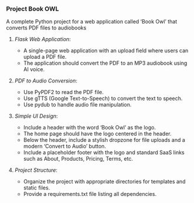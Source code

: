 ### Project Book OWL
A complete Python project for a web application 
called ‘Book Owl’ that converts PDF files to audiobooks

1. *Flask Web Application*:
    - A single-page web application with an upload field where users can upload a PDF file.
    - The application should convert the PDF to an MP3 audiobook using AI voice.


2. *PDF to Audio Conversion*:
    - Use PyPDF2 to read the PDF file.
    - Use gTTS (Google Text-to-Speech) to convert the text to speech.
    - Use pydub to handle audio file manipulation.


3. *Simple UI Design*:
    - Include a header with the word ‘Book Owl’ as the logo. 
    - The home page should have the logo centered in the header.
    - Below the header, include a stylish dropzone for file uploads and a modern ‘Convert to Audio’ button.
    - Include a placeholder footer with the logo and standard SaaS links such as About, Products, Pricing, Terms, etc.


4. *Project Structure*:
    - Organize the project with appropriate directories for templates and static files.
    - Provide a requirements.txt file listing all dependencies.